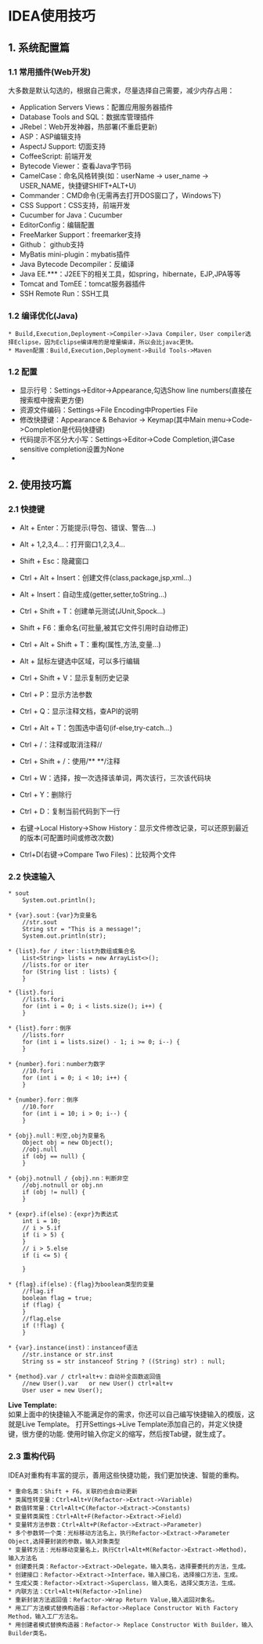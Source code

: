 # IDEA使用技巧

## 1. 系统配置篇
### 1.1 常用插件(Web开发)

大多数是默认勾选的，根据自己需求，尽量选择自己需要，减少内存占用：
* Application Servers Views：配置应用服务器插件
* Database Tools and SQL：数据库管理插件
* JRebel：Web开发神器，热部署(不重启更新)
* ASP：ASP编辑支持
* AspectJ Support: 切面支持
* CoffeeScript: 前端开发
* Bytecode Viewer：查看Java字节码
* CamelCase：命名风格转换(如：userName -> user_name -> USER_NAME，快捷键SHIFT+ALT+U)
* Commander：CMD命令(无需再去打开DOS窗口了，Windows下)
* CSS Support：CSS支持，前端开发
* Cucumber for Java：Cucumber
* EditorConfig：编辑配置
* FreeMarker Support：freemarker支持
* Github： github支持
* MyBatis mini-plugin：mybatis插件
* Java Bytecode Decompiler：反编译
* Java EE.***：J2EE下的相关工具，如spring，hibernate，EJP,JPA等等
* Tomcat and TomEE：tomcat服务器插件
* SSH Remote Run：SSH工具

### 1.2 编译优化(Java)
	* Build,Execution,Deployment->Compiler->Java Compiler，User compiler选择Eclipse，因为Eclipse编译用的是增量编译，所以会比javac更快。
	* Maven配置：Build,Execution,Deployment->Build Tools->Maven
### 1.2 配置

* 显示行号：Settings->Editor->Appearance,勾选Show line numbers(直接在搜索框中搜索更方便)
* 资源文件编码：Settings->File Encoding中Properties File
* 修改快捷键：Appearance & Behavior -> Keymap(其中Main menu->Code->Completion是代码快捷键)
* 代码提示不区分大小写：Settings->Editor->Code Completion,讲Case sensitive completion设置为None
* 
## 2. 使用技巧篇
### 2.1 快捷键 

* Alt + Enter：万能提示(导包、错误、警告....)
* Alt + 1,2,3,4...：打开窗口1,2,3,4...
* Shift + Esc：隐藏窗口
* Ctrl + Alt + Insert：创建文件(class,package,jsp,xml...)
* Alt + Insert：自动生成(getter,setter,toString...)
* Ctrl + Shift + T：创建单元测试(JUnit,Spock...)
* Shift + F6：重命名(可批量,被其它文件引用时自动修正)
* Ctrl + Alt + Shift + T：重构(属性,方法,变量...)
* Alt + 鼠标左键选中区域，可以多行编辑
* Ctrl + Shift + V：显示复制历史记录
* Ctrl + P：显示方法参数
* Ctrl + Q：显示注释文档，查API的说明
* Ctrl + Alt + T：包围选中语句(if-else,try-catch...)
* Ctrl + /：注释或取消注释//
* Ctrl + Shift + /：使用/** **/注释
* Ctrl + W：选择，按一次选择该单词，两次该行，三次该代码块
* Ctrl + Y：删除行
* Ctrl + D：复制当前代码到下一行

* 右键->Local History->Show History：显示文件修改记录，可以还原到最近的版本(可配置时间或修改次数)
* Ctrl+D(右键->Compare Two Files)：比较两个文件
### 2.2 快速输入

```
* sout
	System.out.println();

* {var}.sout：{var}为变量名
	//str.sout
	String str = "This is a message!";
	System.out.println(str);

* {list}.for / iter：list为数组或集合名
    List<String> lists = new ArrayList<>();
    //lists.for or iter
    for (String list : lists) {
    }

* {list}.fori
	//lists.fori
	for (int i = 0; i < lists.size(); i++) {
	}

* {list}.forr：倒序
	//lists.forr
	for (int i = lists.size() - 1; i >= 0; i--) {
	}

* {number}.fori：number为数字
	//10.fori
	for (int i = 0; i < 10; i++) {
	}

* {number}.forr：倒序
	//10.forr
	for (int i = 10; i > 0; i--) {
	}

* {obj}.null：判空,obj为变量名
	Object obj = new Object();
	//obj.null
	if (obj == null) {
	}

* {obj}.notnull / {obj}.nn：判断非空
	//obj.notnull or obj.nn
	if (obj != null) {
	}

* {expr}.if(else)：{expr}为表达式
	int i = 10;
	// i > 5.if
	if (i > 5) {
	}
	// i > 5.else
	if (i <= 5) {
	    
	}

* {flag}.if(else)：{flag}为boolean类型的变量
	//flag.if
	boolean flag = true;
	if (flag) {
	}
	//flag.else
	if (!flag) {
	}

* {var}.instance(inst)：instanceof语法
	//str.instance or str.inst
	String ss = str instanceof String ? ((String) str) : null;
	
* {method}.var / ctrl+alt+v：自动补全函数返回值
	//new User().var   or new User() ctrl+alt+v
	User user = new User();
```
**Live Template:**  
如果上面中的快捷输入不能满足你的需求，你还可以自己编写快捷输入的模版，这就是Live Template。
打开Settings->Live Template添加自己的，并定义快捷键，很方便的功能.
使用时输入你定义的缩写，然后按Tab键，就生成了。

### 2.3 重构代码

IDEA对重构有丰富的提示，善用这些快捷功能，我们更加快速、智能的重构。
```
* 重命名类：Shift + F6，关联的也会自动更新
* 类属性转变量：Ctrl+Alt+V(Refactor->Extract->Variable)
* 数值转常量：Ctrl+Alt+C(Refactor->Extract->Constants)
* 变量转类属性：Ctrl+Alt+F(Refactor->Extract->Field)
* 变量转方法参数：Ctrl+Alt+P(Refactor->Extract->Parameter)
* 多个参数转一个类：光标移动方法名上，执行Refactor->Extract->Parameter Object,选择要封装的参数，输入对象类型
* 变量转方法：光标移动变量名上，执行Ctrl+Alt+M(Refactor->Extract->Method)，输入方法名
* 创建委托类：Refactor->Extract->Delegate，输入类名，选择要委托的方法，生成。
* 创建接口：Refactor->Extract->Interface，输入接口名，选择接口方法，生成。
* 生成父类：Refactor->Extract->Superclass，输入类名，选择父类方法，生成。
* 内联方法：Ctrl+Alt+N(Refactor->Inline)
* 重新封装方法返回值：Refactor->Wrap Return Value,输入返回对象名。
* 用工厂方法模式替换构造器：Refactor->Replace Constructor With Factory Method，输入工厂方法名。
* 用创建者模式替换构造器：Refactor-> Replace Constructor With Builder，输入Builder类名。
```

